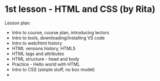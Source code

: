 # 1st lesson - HTML and CSS (by Rita)

Lesson plan:
- Intro to course, course plan, introducing lectors
- Intro to tools, downloading/installing VS code
- Intro to web/html history
- HTML versions history, HTML5
- HTML tags and attributes
- HTML structure - head and body
- Practice - Hello world with HTML
- Intro to CSS (simple stuff, no box model)
- <style> tag
- Selectors
- Simple examples (changing colors, font, etc.)
- Practice with CSS
- Few words about static and non-static pages, maybe small example to show the difference - cliffhanger before the next lesson and intro to JavaScript

# 2nd lesson - Values, Types and Operators (by Martynas)

Lesson plan:
- Short recap about previous lesson and how it ties in with todays lesson (a.k.a. the big overview)
- Values
- Numbers
	* Arithmetic
	* Special numbers (Infinity, -Infinity, NaN)
- Strings
- Unary operators
- Boolean values
	* Comparison
	* Logical operators
- Empty values
- Automatic type conversion
- Summary
- Some homework ?

# 3rd lesson - Program Structure

Lesson plan:
- Expressions and statements
- Bindings (let ten = 10) and their naming
- Functions (prompt(""), console.log())
- Return values
- Control flow
- Conditional execution (if, else if, else)
- While and Do loops
- for loops
- Breaking Out of a Loop
- Updating bindings succinctly (counter += 1)
- switch
Very quickly:
- capitalization
- comments
- Indenting Code

# 4th lesson - Functions

Lesson plan:
- Defining a function
- Bindings and scopes
- Nested scope
- Functions as values
- Declaration notation
- Arrow functions (maybe)
- Closure

# 5rd lesson - Data Structures: Objects and Arrays

Lesson plan:
- Data sets
- Properties
- Methods
- Objects
- Mutability
- Strings and their properties
